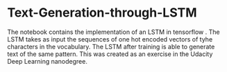 # Text-Generation-through-LSTM
The notebook contains the implementation of  an LSTM in tensorflow .
The LSTM takes as input the sequences of one hot encoded vectors of tyhe characters in the vocabulary.
The LSTM after training is able to generate text of the same pattern.
This was created as an exercise in the Udacity Deep Learning nanodegree.

